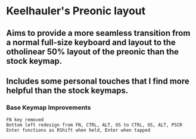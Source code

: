 # Keelhauler's Preonic layout

## Aims to provide a more seamless transition from a normal full-size keyboard and layout to the otholinear 50% layout of the preonic than the stock keymap.

## Includes some personal touches that I find more helpful than the stock keymaps.

### Base Keymap Improvements

    FN key removed
    Bottom left redesign from FN, CTRL, ALT, OS to CTRL, OS, ALT, PSCR
    Enter functions as RShift when held, Enter when tapped
